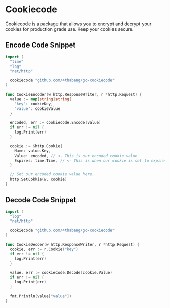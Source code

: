 # Cookiecode

Cookiecode is a package that allows you to encrypt and decrypt your cookies for production grade use. Keep your cookies secure.

## Encode Code Snippet

```go
import (
  "time"
  "log"
  "net/http"

  cookiecode "github.com/4thabang/go-cookiecode"
)

func CookieEncoder(w http.ResponseWriter, r *http.Request) {
  value := map[string]string{
    "key": cookieKey,
    "value": cookieValue
  }

  encoded, err := cookiecode.Encode(value)
  if err != nil {
    log.Print(err)
  }

  cookie := &http.Cookie{
    Name: value.Key,
    Value: encoded, // <- This is our encoded cookie value
    Expires: time.Time, // <- This is when our cookie is set to expire
  }

  // Set our encoded cookie value here.
  http.SetCokkie(w, cookie)
}
```

## Decode Code Snippet

```go
import (
  "log"
  "net/http"

  cookiecode "github.com/4thabang/go-cookiecode"
)

func CookieDecoer(w http.ResponseWriter, r *http.Request) {
  cookie, err := r.Cookie("key")
  if err != nil {
    log.Print(err)
  }

  value, err := cookiecode.Decode(cookie.Value)
  if err != nil {
    log.Print(err)
  }

  fmt.Println(value["value"])
}
```
